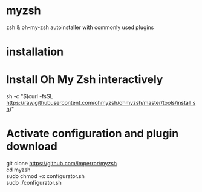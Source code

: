 # myzsh
zsh &amp; oh-my-zsh autoinstaller with commonly used plugins

# installation

# Install Oh My Zsh interactively 
sh -c "$(curl -fsSL https://raw.githubusercontent.com/ohmyzsh/ohmyzsh/master/tools/install.sh)"<br>
# Activate configuration and plugin download
git clone https://github.com/imperror/myzsh<br>
cd myzsh<br>
sudo chmod +x configurator.sh<br>
sudo ./configurator.sh<br>
